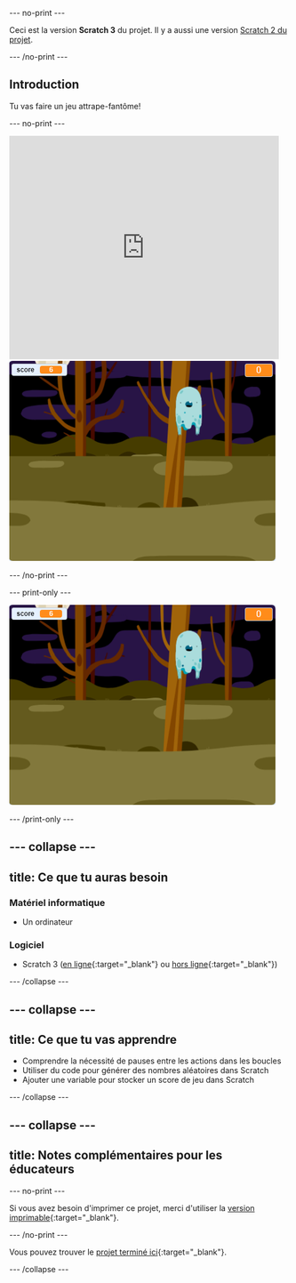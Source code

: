 \--- no-print \---

Ceci est la version **Scratch 3** du projet. Il y a aussi une version [Scratch 2 du projet](https://projects.raspberrypi.org/en/projects/ghostbusters-scratch2).

\--- /no-print \---

## Introduction

Tu vas faire un jeu attrape-fantôme!

\--- no-print \---

<div class="scratch-preview">
  <iframe allowtransparency="true" width="485" height="402" src="https://scratch.mit.edu/projects/embed/276874679/?autostart=false" frameborder="0" scrolling="no"></iframe>
  <img src="images/showcase-static.png">
</div>

\--- /no-print \---

\--- print-only \---

![démonstration](images/showcase-static.png)

\--- /print-only \---

## \--- collapse \---

## title: Ce que tu auras besoin

### Matériel informatique

- Un ordinateur

### Logiciel

- Scratch 3 ([en ligne](http://rpf.io/scratchon){:target="_blank"} ou [hors ligne](http://rpf.io/scratchoff){:target="_blank"})

\--- /collapse \---

## \--- collapse \---

## title: Ce que tu vas apprendre

- Comprendre la nécessité de pauses entre les actions dans les boucles
- Utiliser du code pour générer des nombres aléatoires dans Scratch
- Ajouter une variable pour stocker un score de jeu dans Scratch

\--- /collapse \---

## \--- collapse \---

## title: Notes complémentaires pour les éducateurs

\--- no-print \---

Si vous avez besoin d'imprimer ce projet, merci d'utiliser la [version imprimable](https://projects.raspberrypi.org/en/projects/ghostbusters/print){:target="_blank"}.

\--- /no-print \---

Vous pouvez trouver le [projet terminé ici](http://rpf.io/p/en/ghostbusters-get){:target="_blank"}.

\--- /collapse \---